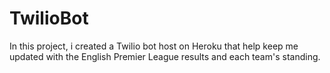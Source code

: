 # TwilioBot
In this project, i created a Twilio bot host on Heroku that help keep me updated with the English Premier League results and each team's standing.
